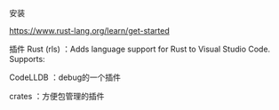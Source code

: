 安装

https://www.rust-lang.org/learn/get-started

插件
Rust (rls) ：Adds language support for Rust to Visual Studio Code. Supports:

CodeLLDB ：debug的一个插件

crates ：方便包管理的插件


